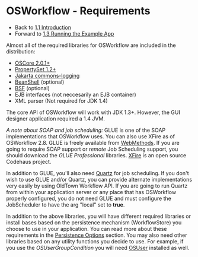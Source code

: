 # OSWorkflow - Requirements

* Back to [1.1 Introduction](introduction.md)
* Forward to [1.3 Running the Example App](running_the_example_app.md)

Almost all of the required libraries for OSWorkflow are included in the distribution:

* [OSCore 2.0.1+](http://www.opensymphony.com/oscore)
* [PropertySet 1.2+](http://www.opensymphony.com/propertyset)
* [Jakarta commons-logging](http://jakarta.apache.org/commons/logging.html)
* [BeanShell](http://www.beanshell.org/) (optional)
* [BSF](http://oss.software.ibm.com/developerworks/projects/bsf) (optional)
* EJB interfaces (not neccesarily an EJB container)
* XML parser (Not required for JDK 1.4)

The core API of OSWorkflow will work with JDK 1.3+. However, the GUI designer application required a 1.4 JVM.

*A note about SOAP and job scheduling:* GLUE is one of the SOAP implementations that OSWorkflow uses. You can also use XFire as of OSWorkflow 2.8. GLUE is freely available from [WebMethods](http://www.webmethods.com/solutions/wM_Glue_OEM_ISV/). If you are going to require SOAP support or *remote* Job Scheduling support, you should download the *GLUE Professional* libraries. [XFire](http://xfire.codehaus.org) is an open source Codehaus project.

In addition to GLUE, you'll also need [Quartz](http://www.part.net/quartz.html) for job scheduling. If you don't wish to use GLUE and/or Quartz, you can provide alternate implementations very easily by using OldTown Workflow API. If you are going to run Quartz from within your application server or any place that has OSWorkflow properly configured, you do not need GLUE and must configure the JobScheduler to have the arg "local" set to __true__.

In addition to the above libraries, you will have different required libraries or install bases based on the persistence mechanism (WorkflowStore) you choose to use in your application. You can read more about these requirements in the [Persistence Options](persistence_options.md) section. You may also need other libraries based on any utility functions you decide to use. For example, if you use the *OSUserGroupCondition* you will need [OSUser](http://www.opensymphony.com/osuser) installed as well.
